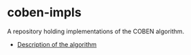 # coben-impls

A repository holding implementations of the COBEN algorithm.

* [Description of the algorithm](https://github.com/Keyacom/coben-impls/blob/main/COBEN-ALGO.md)
